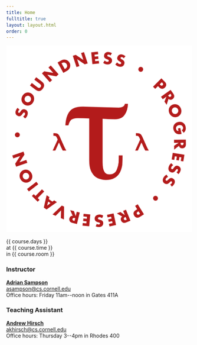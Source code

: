 ```yaml
---
title: Home
fulltitle: true
layout: layout.html
order: 0
---
```

<img class="logo" src="img/logo.png"
    alt="PROGRESS • PRESERVATION • SOUNDNESS">

{{ course.days }}  
at {{ course.time }}  
in {{ course.room }}

### Instructor

[**Adrian Sampson**][adrian]  
<asampson@cs.cornell.edu>  
Office hours: Friday 11am--noon in Gates 411A

### Teaching Assistant

[**Andrew Hirsch**][andrew]  
<akhirsch@cs.cornell.edu>  
Office hours: Thursday 3--4pm in Rhodes 400

[adrian]: http://www.cs.cornell.edu/~asampson/
[andrew]: http://www.cs.cornell.edu/~akhirsch/
